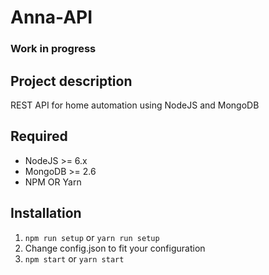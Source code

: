 Anna-API
=====================

### Work in progress

## Project description

REST API for home automation using NodeJS and MongoDB

## Required

* NodeJS >= 6.x
* MongoDB >= 2.6
* NPM OR Yarn

## Installation

1. `npm run setup` or `yarn run setup`
2. Change config.json to fit your configuration
3. `npm start` or `yarn start`

